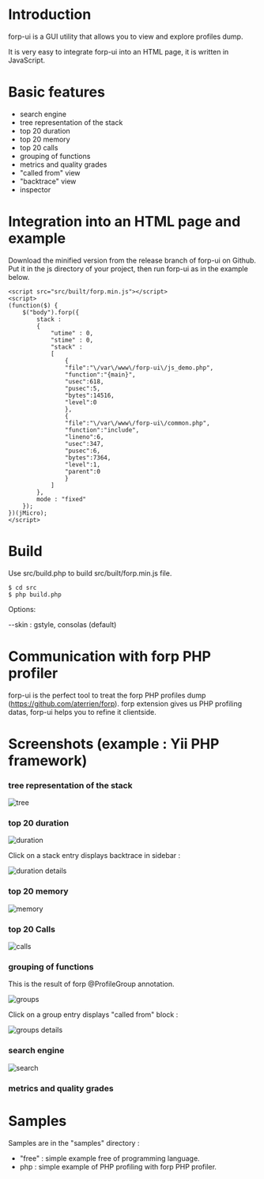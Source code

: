 # Introduction #

forp-ui is a GUI utility that allows you to view and explore profiles dump.

It is very easy to integrate forp-ui into an HTML page, it is written in JavaScript.

# Basic features #

- search engine
- tree representation of the stack
- top 20 duration
- top 20 memory
- top 20 calls
- grouping of functions
- metrics and quality grades
- "called from" view
- "backtrace" view
- inspector

# Integration into an HTML page and example #

Download the minified version from the release branch of forp-ui on Github.
Put it in the js directory of your project, then run forp-ui as in the example below.


```
<script src="src/built/forp.min.js"></script>
<script>
(function($) {
    $("body").forp({
        stack :
        {
            "utime" : 0,
            "stime" : 0,
            "stack" :
            [
                {
                "file":"\/var\/www\/forp-ui\/js_demo.php",
                "function":"{main}",
                "usec":618,
                "pusec":5,
                "bytes":14516,
                "level":0
                },
                {
                "file":"\/var\/www\/forp-ui\/common.php",
                "function":"include",
                "lineno":6,
                "usec":347,
                "pusec":6,
                "bytes":7364,
                "level":1,
                "parent":0
                }
            ]
        },
        mode : "fixed"
    });
})(jMicro);
</script>
```

# Build #

Use src/build.php to build src/built/forp.min.js file.

```
$ cd src
$ php build.php
```

Options:

--skin <name> : gstyle, consolas (default)


# Communication with forp PHP profiler #

forp-ui is the perfect tool to treat the forp PHP profiles dump (https://github.com/aterrien/forp).
forp extension gives us PHP profiling datas, forp-ui helps you to refine it clientside.

# Screenshots (example : Yii PHP framework) #

### tree representation of the stack ###

![tree](https://raw.github.com/aterrien/forp-ui/master/doc/ui-tree.png)

### top 20 duration ###

![duration](https://raw.github.com/aterrien/forp-ui/master/doc/ui-duration.png)

Click on a stack entry displays backtrace in sidebar :

![duration details](https://raw.github.com/aterrien/forp-ui/master/doc/ui-duration-details.png)

### top 20 memory ###

![memory](https://raw.github.com/aterrien/forp-ui/master/doc/ui-memory.png)

### top 20 Calls ###

![calls](https://raw.github.com/aterrien/forp-ui/master/doc/ui-calls.png)

### grouping of functions ###

This is the result of forp @ProfileGroup annotation.

![groups](https://raw.github.com/aterrien/forp-ui/master/doc/ui-groups.png)

Click on a group entry displays "called from" block :

![groups details](https://raw.github.com/aterrien/forp-ui/master/doc/ui-groups-details.png)

### search engine ###

![search](https://raw.github.com/aterrien/forp-ui/master/doc/ui-search.png)


### metrics and quality grades

# Samples #

Samples are in the "samples" directory :
- "free" : simple example free of programming language.
- php : simple example of PHP profiling with forp PHP profiler.